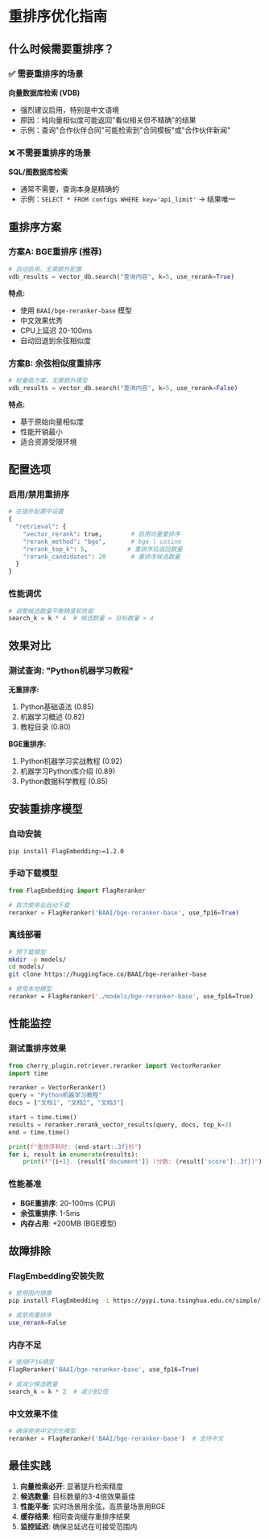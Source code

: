 # 重排序优化指南

## 什么时候需要重排序？

### ✅ 需要重排序的场景

**向量数据库检索 (VDB)**
- 强烈建议启用，特别是中文语境
- 原因：纯向量相似度可能返回"看似相关但不精确"的结果
- 示例：查询"合作伙伴合同"可能检索到"合同模板"或"合作伙伴新闻"

### ❌ 不需要重排序的场景

**SQL/图数据库检索**
- 通常不需要，查询本身是精确的
- 示例：`SELECT * FROM configs WHERE key='api_limit'` → 结果唯一

## 重排序方案

### 方案A: BGE重排序 (推荐)

```python
# 自动启用，无需额外配置
vdb_results = vector_db.search("查询内容", k=5, use_rerank=True)
```

**特点:**
- 使用 `BAAI/bge-reranker-base` 模型
- 中文效果优秀
- CPU上延迟 20-100ms
- 自动回退到余弦相似度

### 方案B: 余弦相似度重排序

```python
# 轻量级方案，无需额外模型
vdb_results = vector_db.search("查询内容", k=5, use_rerank=False)
```

**特点:**
- 基于原始向量相似度
- 性能开销最小
- 适合资源受限环境

## 配置选项

### 启用/禁用重排序

```python
# 在插件配置中设置
{
  "retrieval": {
    "vector_rerank": true,        # 启用向量重排序
    "rerank_method": "bge",       # bge | cosine
    "rerank_top_k": 5,           # 重排序后返回数量
    "rerank_candidates": 20       # 重排序候选数量
  }
}
```

### 性能调优

```python
# 调整候选数量平衡精度和性能
search_k = k * 4  # 候选数量 = 目标数量 × 4
```

## 效果对比

### 测试查询: "Python机器学习教程"

**无重排序:**
1. Python基础语法 (0.85)
2. 机器学习概述 (0.82) 
3. 教程目录 (0.80)

**BGE重排序:**
1. Python机器学习实战教程 (0.92)
2. 机器学习Python库介绍 (0.89)
3. Python数据科学教程 (0.85)

## 安装重排序模型

### 自动安装
```bash
pip install FlagEmbedding>=1.2.0
```

### 手动下载模型
```python
from FlagEmbedding import FlagReranker

# 首次使用会自动下载
reranker = FlagReranker('BAAI/bge-reranker-base', use_fp16=True)
```

### 离线部署
```bash
# 预下载模型
mkdir -p models/
cd models/
git clone https://huggingface.co/BAAI/bge-reranker-base

# 使用本地模型
reranker = FlagReranker('./models/bge-reranker-base', use_fp16=True)
```

## 性能监控

### 测试重排序效果
```python
from cherry_plugin.retriever.reranker import VectorReranker
import time

reranker = VectorReranker()
query = "Python机器学习教程"
docs = ["文档1", "文档2", "文档3"]

start = time.time()
results = reranker.rerank_vector_results(query, docs, top_k=3)
end = time.time()

print(f"重排序耗时: {end-start:.3f}秒")
for i, result in enumerate(results):
    print(f"{i+1}. {result['document']} (分数: {result['score']:.3f})")
```

### 性能基准
- **BGE重排序**: 20-100ms (CPU)
- **余弦重排序**: 1-5ms
- **内存占用**: +200MB (BGE模型)

## 故障排除

### FlagEmbedding安装失败
```bash
# 使用国内镜像
pip install FlagEmbedding -i https://pypi.tuna.tsinghua.edu.cn/simple/

# 或禁用重排序
use_rerank=False
```

### 内存不足
```python
# 使用FP16精度
FlagReranker('BAAI/bge-reranker-base', use_fp16=True)

# 或减少候选数量
search_k = k * 2  # 减少到2倍
```

### 中文效果不佳
```python
# 确保使用中文优化模型
reranker = FlagReranker('BAAI/bge-reranker-base')  # 支持中文
```

## 最佳实践

1. **向量检索必开**: 显著提升检索精度
2. **候选数量**: 目标数量的3-4倍效果最佳
3. **性能平衡**: 实时场景用余弦，高质量场景用BGE
4. **缓存结果**: 相同查询缓存重排序结果
5. **监控延迟**: 确保总延迟在可接受范围内